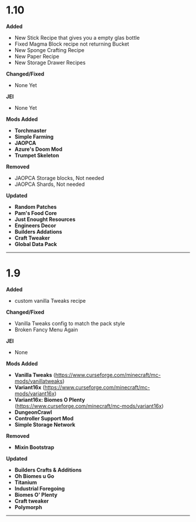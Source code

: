# 1.10

**Added**
- New Stick Recipe that gives you a empty glas bottle
- Fixed Magma Block recipe not returning Bucket
- New Sponge Crafting Recipe
- New Paper Recipe
- New Storage Drawer Recipes

**Changed/Fixed**
- None Yet

**JEI**
- None Yet

**Mods Added**
- **Torchmaster**
- **Simple Farming**
- **JAOPCA**
- **Azure's Doom Mod**
- **Trumpet Skeleton**

**Removed**
- JAOPCA Storage blocks, Not needed
- JAOPCA Shards, Not needed

**Updated**
- **Random Patches**
- **Pam's Food Core**
- **Just Enought Resources**
- **Engineers Decor**
- **Builders Addations**
- **Craft Tweaker**
- **Global Data Pack**

---------------------------------------------------------------------------------------------

# 1.9

**Added**
- custom vanilla Tweaks recipe

**Changed/Fixed**
- Vanilla Tweaks config to match the pack style
- Broken Fancy Menu Again

**JEI**
- None

**Mods Added**
- **Vanilla Tweaks** (https://www.curseforge.com/minecraft/mc-mods/vanillatweaks)
- **Variant16x** (https://www.curseforge.com/minecraft/mc-mods/variant16x)
- **Variant16x: Biomes O Plenty** (https://www.curseforge.com/minecraft/mc-mods/variant16x)
- **DungeonCrawl**
- **Controller Support Mod**
- **Simple Storage Network**

**Removed**
- **Mixin Bootstrap**

**Updated**
- **Builders Crafts & Additions**
- **Oh Biomes u Go**
- **Titanium**
- **Industrial Foregoing**
- **Biomes O' Plenty**
- **Craft tweaker**
- **Polymorph**
---------------------------------------------------------------------------------------------
